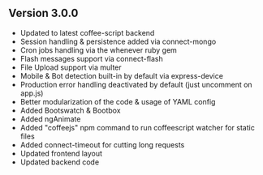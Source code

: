 ## Version 3.0.0

- Updated to latest coffee-script backend
- Session handling & persistence added via connect-mongo
- Cron jobs handling via the whenever ruby gem
- Flash messages support via connect-flash
- File Upload support via multer
- Mobile & Bot detection built-in by default via express-device
- Production error handling deactivated by default (just uncomment on app.js)
- Better modularization of the code & usage of YAML config
- Added Bootswatch & Bootbox
- Added ngAnimate 
- Added "coffeejs" npm command to run coffeescript watcher for static files
- Added connect-timeout for cutting long requests
- Updated frontend layout
- Updated backend code